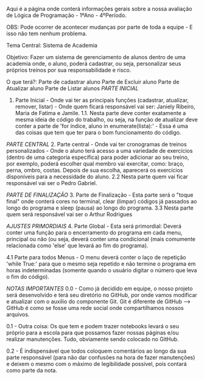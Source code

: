 Aqui é a página onde conterá informações gerais sobre a nossa avaliação de Lógica de Programação - 1ºAno - 4ºPeríodo.

OBS: Pode ocorrer de acontecer mudanças por parte de toda a equipe - E isso não tem nenhum problema.

Tema Central: Sistema de Academia

Objetivo: Fazer um sistema de gerenciamento de alunos dentro de uma academia onde, o aluno, poderá cadastrar, ou seja, personalizar seus próprios treinos por sua responsabilidade e risco.

O que terá?:
Parte de cadastrar aluno
Parte de Excluir aluno
Parte de Atualizar aluno 
Parte de Listar alunos 
*PARTE INICIAL*
1. Parte Inicial - Onde vai ter as principais funções (cadastrar, atualizar, remover, listar) - Onde quem ficará responsável vai ser: Janiely Ribeiro, Maria de Fatima e Jamile.
1.1. Nesta parte deve conter exatamente a mesma ideia de código do trabalho, ou seja, na função de atualizar deve conter a parte de 'for índice, aluno in enumerate(lista):' - Essa é uma das coisas que tem que ter para o bom funcionamento do código.

*PARTE CENTRAL*
2. Parte central - Onde vai ter cronogramas de treinos personalizados - Onde o aluno terá acesso a uma variedade de exercícios (dentro de uma categoria específica) para poder adicionar ao seu treino, por exemplo, poderá escolher qual membro vai exercitar, como: braço, perna, ombro, costas. Depois de sua escolha, aparecerá os exercícios disponíveis para a necessidade do aluno.
2.2 Nesta parte quem vai ficar responsável vai ser o Pedro Gabriel.

*PARTE DE FINALIZAÇÃO*
3. Parte de Finalização - Esta parte será o "toque final" onde conterá cores no terminal, clear (limpar) códigos já passados ao longo do programa e sleep (pausa) ao longo do programa.
3.3 Nesta parte quem será responsável vai ser o Arthur Rodrigues

*AJUSTES PRIMORDIAIS*
4. Parte Global - Esta será primordial: Deverá conter uma função para o encerramento do programa em cada menu, principal ou não (ou seja, deverá conter uma condicional (mais comumente relacionada como 'else' que levará ao fim do programa).

4.1 Parte para todos Menus - O menu deverá conter o laço de repetição 'while True:' para que o mesmo seja repetido e não termine o programa em horas indeterminadas (somente quando o usuário digitar o número que leva o fim do código).

*NOTAS IMPORTANTES*
0.0 - Como já decidido em equipe, o nosso projeto será desenvolvido e terá seu diretório no GitHub, por onde vamos modificar e atualizar com o auxílio do componente Git. Git é diferente de GitHub --> GitHub é como se fosse uma rede social onde compartilhamos nossos arquivos.

0.1 - Outra coisa: Os que tem e podem trazer notebooks levará o seu próprio para a escola para que possamos fazer nossas páginas e/ou realizar manutenções. Tudo, obviamente sendo colocado no GitHub.

0.2 - É indispensável que todos coloquem comentários ao longo da sua parte responsável (para não dar confusões na hora de fazer manutenções) e deixem o mesmo com o máximo de legibilidade possível, pois contará como parte da nota. 